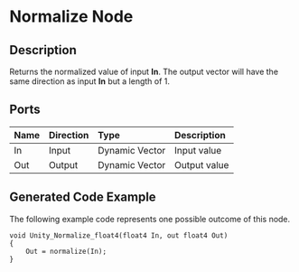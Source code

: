 # Normalize Node

## Description

Returns the normalized value of input **In**. The output vector will have the same direction as input **In** but a length of 1.

## Ports

| Name        | Direction           | Type  | Description |
|:------------ |:-------------|:-----|:---|
| In      | Input | Dynamic Vector | Input value |
| Out | Output      |    Dynamic Vector | Output value |

## Generated Code Example

The following example code represents one possible outcome of this node.

```
void Unity_Normalize_float4(float4 In, out float4 Out)
{
    Out = normalize(In);
}
```